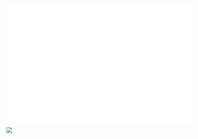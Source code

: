 
<img src="https://raw.githubusercontent.com/lowlighter/lowlighter/24978044ed771895e7960809831b3121accedb7a/metrics.plugin.achievements.svg">
<img src="https://qph.fs.quoracdn.net/main-qimg-9209d5043016e1d962b6cb27e8338372">

